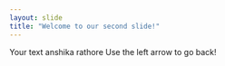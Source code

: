 ```yaml
---
layout: slide
title: "Welcome to our second slide!"
---
```

Your text anshika rathore
Use the left arrow to go back!
